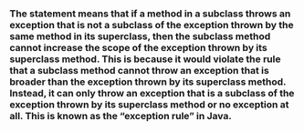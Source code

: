 <h3>The statement means that if a method in a subclass throws an exception that is not a subclass of the exception thrown by the same method in its superclass, then the subclass method cannot increase the scope of the exception thrown by its superclass method. This is because it would violate the rule that a subclass method cannot throw an exception that is broader than the exception thrown by its superclass method. Instead, it can only throw an exception that is a subclass of the exception thrown by its superclass method or no exception at all. This is known as the “exception rule” in Java.</h3>
